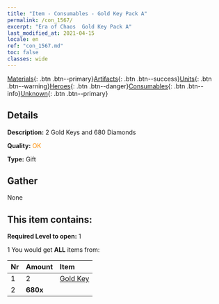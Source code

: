 ```yaml
---
title: "Item - Consumables - Gold Key Pack A"
permalink: /con_1567/
excerpt: "Era of Chaos  Gold Key Pack A"
last_modified_at: 2021-04-15
locale: en
ref: "con_1567.md"
toc: false
classes: wide
---
```

 [Materials](/Items/){: .btn .btn--primary}[Artifacts](/Items/Artifacts/){: .btn .btn--success}[Units](/Items/Units/){: .btn .btn--warning}[Heroes](/Items/Heroes/){: .btn .btn--danger}[Consumables](/Items/Consumables/){: .btn .btn--info}[Unknown](/Items/Unknown/){: .btn .btn--primary}

## Details
 **Description:** 2 Gold Keys and 680 Diamonds

 **Quality:** <span style="color: #FF8C00">OK</span>

 **Type:** Gift

## Gather

  None

## This item contains:

 **Required Level to open:** 1

 1 You would get **ALL** items  from:

  | Nr | Amount |     Item    |
  |:---|:-------|:------------|
  | 1 | 2 | [Gold Key](/Items/con_783/) |  | 
  | 2 |  **680x** | <i class="fas fa-gem"/> |  | 
